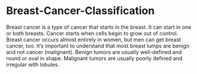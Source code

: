 # Breast-Cancer-Classification
Breast cancer is a type of cancer that starts in the breast. It can start in one or both breasts. Cancer starts when cells begin to grow out of control. Breast cancer occurs almost entirely in women, but men can get breast cancer, too. It’s important to understand that most breast lumps are benign and not cancer (malignant). Benign tumors are usually well-defined and round or oval in shape. Malignant tumors are usually poorly defined and irregular with lobules.
